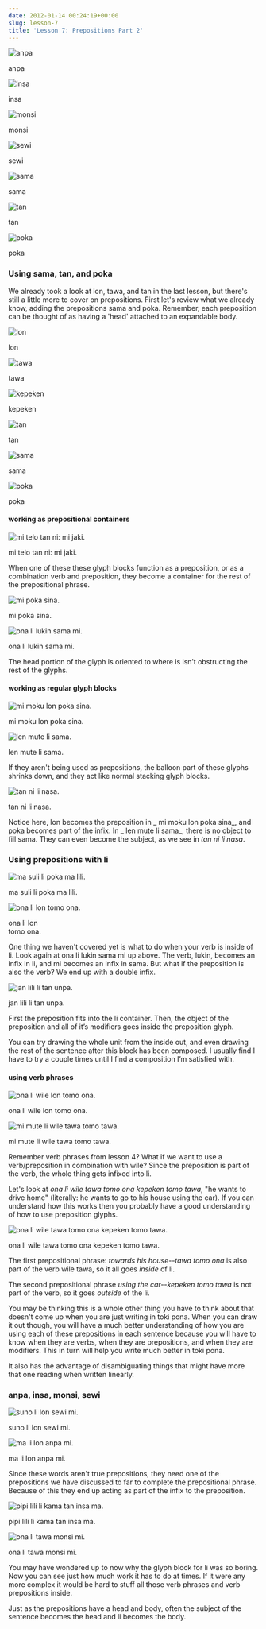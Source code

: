 ```yaml
---
date: 2012-01-14 00:24:19+00:00
slug: lesson-7
title: 'Lesson 7: Prepositions Part 2'
---
```



    

![anpa](/images/t47_tokipona/t47_nimi/t47_nimi_anpa.jpg)

anpa


    

![insa](/images/t47_tokipona/t47_nimi/t47_nimi_insa.jpg)

insa


    

![monsi](/images/t47_tokipona/t47_nimi/t47_nimi_monsi.jpg)

monsi


    

![sewi](/images/t47_tokipona/t47_nimi/t47_nimi_sewi.jpg)

sewi


    

![sama](/images/t47_tokipona/t47_nimi/t47_nimi_sama.jpg)

sama


    

![tan](/images/t47_tokipona/t47_nimi/t47_nimi_tan.jpg)

tan


    

![poka](/images/t47_tokipona/t47_nimi/t47_nimi_poka.jpg)

poka










### Using sama, tan, and poka





We already took a look at lon, tawa, and tan in the last lesson, but there's still a little more to cover on prepositions. First let's review what we already know, adding the prepositions sama and poka. Remember, each preposition can be thought of as having a 'head' attached to an expandable body.






    

![lon](/images/t47_tokipona/t47_kamasona/t47_kaso06_01.jpg)

lon


    

![tawa](/images/t47_tokipona/t47_kamasona/t47_kaso06_02.jpg)

tawa


    

![kepeken](/images/t47_tokipona/t47_kamasona/t47_kaso06_03.jpg)

kepeken


    

![tan](/images/t47_tokipona/t47_kamasona/t47_kaso06_04.jpg)

tan


    

![sama](/images/t47_tokipona/t47_kamasona/t47_kaso07_01.jpg)

sama


    

![poka](/images/t47_tokipona/t47_kamasona/t47_kaso07_03.jpg)

poka








#### working as prepositional containers






    

![mi telo tan ni: mi jaki.](/images/t47_tokipona/t47_kamasona/t47_kaso07_06.jpg)

mi telo tan ni: mi jaki.








When one of these these glyph blocks function as a preposition, or as a combination verb and preposition, they become a container for the rest of the prepositional phrase.






    

![mi poka sina.](/images/t47_tokipona/t47_kamasona/t47_kaso07_04.jpg)

mi poka sina.









    

![ona li lukin sama mi.](/images/t47_tokipona/t47_kamasona/t47_kaso07_05.jpg)

ona li lukin sama mi.








The head portion of the glyph is oriented to where is isn’t obstructing the rest of the glyphs.





#### working as regular glyph blocks






    

![mi moku lon poka sina.](/images/t47_tokipona/t47_kamasona/t47_kaso07_07.jpg)

mi moku lon poka sina.









    

![len mute li sama.](/images/t47_tokipona/t47_kamasona/t47_kaso07_08.jpg)

len mute li sama.








If they aren't being used as prepositions, the balloon part of these glyphs shrinks down, and they act like normal stacking glyph blocks.






    

![tan ni li nasa.](/images/t47_tokipona/t47_kamasona/t47_kaso07_09.jpg)

tan ni li nasa.








Notice here, lon becomes the preposition in _ mi moku lon poka sina_, and poka becomes part of the infix. In _ len mute li sama_, there is no object to fill sama. They can even become the subject, as we see in _tan ni li nasa_.





### Using prepositions with li






    

![ma suli li poka ma lili.](/images/t47_tokipona/t47_kamasona/t47_kaso07_12.jpg)

ma suli li poka ma lili.









    

![ona li lon tomo ona.](/images/t47_tokipona/t47_kamasona/t47_kaso07_10.jpg)

ona li lon  
tomo ona.








One thing we haven't covered yet is what to do when your verb is inside of li. Look again at ona li lukin sama mi up above. The verb, lukin, becomes an infix in li, and mi becomes an infix in sama. But what if the preposition is also the verb? We end up with a double infix.






    

![jan lili li tan unpa.](/images/t47_tokipona/t47_kamasona/t47_kaso07_11.jpg)

jan lili li tan unpa.








First the preposition fits into the li container. Then, the object of the preposition and all of it’s modifiers goes inside the preposition glyph.





You can try drawing the whole unit from the inside out, and even drawing the rest of the sentence after this block has been composed. I usually find I have to try a couple times until I find a composition I’m satisfied with.





#### using verb phrases






    

![ona li wile lon tomo ona.](/images/t47_tokipona/t47_kamasona/t47_kaso07_13.jpg)

ona li wile lon tomo ona.









    

![mi mute li wile tawa tomo tawa.](/images/t47_tokipona/t47_kamasona/t47_kaso07_14.jpg)

mi mute li wile tawa tomo tawa.








Remember verb phrases from lesson 4? What if we want to use a verb/preposition in combination with wile? Since the preposition is part of the verb, the whole thing gets infixed into li.





Let's look at _ona li wile tawa tomo ona kepeken tomo tawa_, "he wants to drive home" (literally: he wants to go to his house using the car). If you can understand how this works then you probably have a good understanding of how to use preposition glyphs.






    

![ona li wile tawa tomo ona kepeken tomo tawa.](/images/t47_tokipona/t47_kamasona/t47_kaso07_15.jpg)

ona li wile tawa tomo ona kepeken tomo tawa.








The first prepositional phrase: _towards his house--tawa tomo ona_ is also part of the verb wile tawa, so it all goes _inside_ of li.





The second prepositional phrase _using the car--kepeken tomo tawa_ is not part of the verb, so it goes _outside_ of the li.





You may be thinking this is a whole other thing you have to think about that doesn't come up when you are just writing in toki pona. When you can draw it out though, you will have a much better understanding of how you are using each of these prepositions in each sentence because you will have to know when they are verbs, when they are prepositions, and when they are modifiers. This in turn will help you write much better in toki pona. 





It also has the advantage of disambiguating things that might have more that one reading when written linearly.





### anpa, insa, monsi, sewi






    

![suno li lon sewi mi.](/images/t47_tokipona/t47_kamasona/t47_kaso07_16.jpg)

suno li lon sewi mi.









    

![ma li lon anpa mi.](/images/t47_tokipona/t47_kamasona/t47_kaso07_17.jpg)

ma li lon anpa mi.








Since these words aren't true prepositions, they need one of the prepositions we have discussed to far to complete the prepositional phrase. Because of this they end up acting as part of the infix to the preposition.






    

![pipi lili li kama tan insa ma.](/images/t47_tokipona/t47_kamasona/t47_kaso07_18.jpg)

pipi lili li kama tan insa ma.









    

![ona li tawa monsi mi.](/images/t47_tokipona/t47_kamasona/t47_kaso07_19.jpg)

ona li tawa monsi mi.








You may have wondered up to now why the glyph block for li was so boring. Now you can see just how much work it has to do at times. If it were any more complex it would be hard to stuff all those verb phrases and verb prepositions inside.





Just as the prepositions have a head and body, often the subject of the sentence becomes the head and li becomes the body.





#### 





